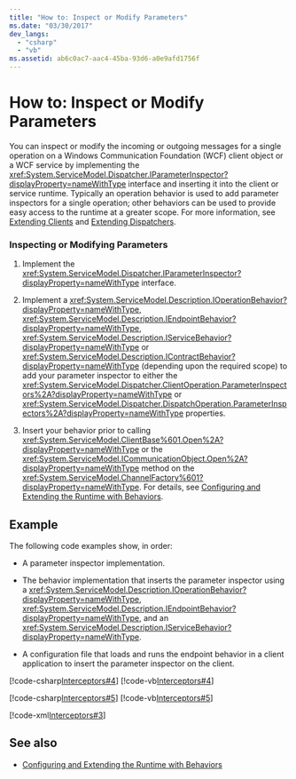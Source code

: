 ```yaml
---
title: "How to: Inspect or Modify Parameters"
ms.date: "03/30/2017"
dev_langs: 
  - "csharp"
  - "vb"
ms.assetid: ab6c0ac7-aac4-45ba-93d6-a0e9afd1756f
---
```

# How to: Inspect or Modify Parameters
You can inspect or modify the incoming or outgoing messages for a single operation on a Windows Communication Foundation (WCF) client object or a WCF service by implementing the <xref:System.ServiceModel.Dispatcher.IParameterInspector?displayProperty=nameWithType> interface and inserting it into the client or service runtime. Typically an operation behavior is used to add parameter inspectors for a single operation; other behaviors can be used to provide easy access to the runtime at a greater scope. For more information, see [Extending Clients](extending-clients.md) and [Extending Dispatchers](extending-dispatchers.md).  
  
### Inspecting or Modifying Parameters  
  
1. Implement the <xref:System.ServiceModel.Dispatcher.IParameterInspector?displayProperty=nameWithType> interface.  
  
2. Implement a <xref:System.ServiceModel.Description.IOperationBehavior?displayProperty=nameWithType>, <xref:System.ServiceModel.Description.IEndpointBehavior?displayProperty=nameWithType>, <xref:System.ServiceModel.Description.IServiceBehavior?displayProperty=nameWithType> or <xref:System.ServiceModel.Description.IContractBehavior?displayProperty=nameWithType> (depending upon the required scope) to add your parameter inspector to either the <xref:System.ServiceModel.Dispatcher.ClientOperation.ParameterInspectors%2A?displayProperty=nameWithType> or <xref:System.ServiceModel.Dispatcher.DispatchOperation.ParameterInspectors%2A?displayProperty=nameWithType> properties.  
  
3. Insert your behavior prior to calling <xref:System.ServiceModel.ClientBase%601.Open%2A?displayProperty=nameWithType> or the <xref:System.ServiceModel.ICommunicationObject.Open%2A?displayProperty=nameWithType> method on the <xref:System.ServiceModel.ChannelFactory%601?displayProperty=nameWithType>. For details, see [Configuring and Extending the Runtime with Behaviors](configuring-and-extending-the-runtime-with-behaviors.md).  
  
## Example  
 The following code examples show, in order:  
  
- A parameter inspector implementation.  
  
- The behavior implementation that inserts the parameter inspector using a <xref:System.ServiceModel.Description.IOperationBehavior?displayProperty=nameWithType>, <xref:System.ServiceModel.Description.IEndpointBehavior?displayProperty=nameWithType>, and an <xref:System.ServiceModel.Description.IServiceBehavior?displayProperty=nameWithType>.  
  
- A configuration file that loads and runs the endpoint behavior in a client application to insert the parameter inspector on the client.  
  
 [!code-csharp[Interceptors#4](../../../../samples/snippets/csharp/VS_Snippets_CFX/interceptors/cs/interceptors.cs#4)]
 [!code-vb[Interceptors#4](../../../../samples/snippets/visualbasic/VS_Snippets_CFX/interceptors/vb/interceptors.vb#4)]  
  
 [!code-csharp[Interceptors#5](../../../../samples/snippets/csharp/VS_Snippets_CFX/interceptors/cs/insertingbehaviors.cs#5)]
 [!code-vb[Interceptors#5](../../../../samples/snippets/visualbasic/VS_Snippets_CFX/interceptors/vb/insertingbehaviors.vb#5)]  
  
 [!code-xml[Interceptors#3](../../../../samples/snippets/csharp/VS_Snippets_CFX/interceptors/cs/client.exe.config#3)]  
  
## See also

- [Configuring and Extending the Runtime with Behaviors](configuring-and-extending-the-runtime-with-behaviors.md)
